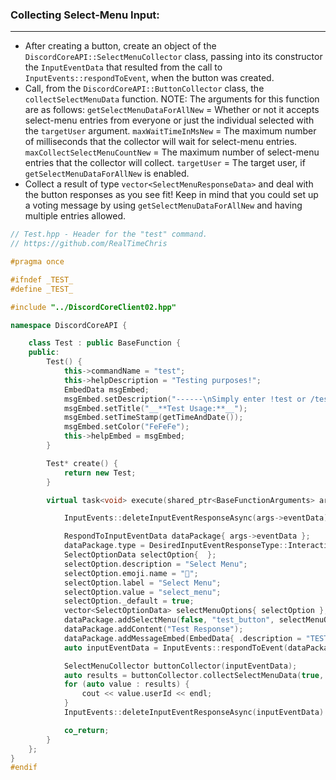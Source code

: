 
### **Collecting Select-Menu Input:**
---
- After creating a button, create an object of the `DiscordCoreAPI::SelectMenuCollector` class, passing into its constructor the `InputEventData` that resulted from the call to `InputEvents::respondToEvent`, when the button was created.
- Call, from the `DiscordCoreAPI::ButtonCollector` class, the `collectSelectMenuData` function. NOTE: The arguments for this function are as follows: `getSelectMenuDataForAllNew` = Whether or not it accepts select-menu entries from everyone or just the individual selected with the `targetUser` argument. `maxWaitTimeInMsNew` = The maximum number of milliseconds that the collector will wait for select-menu entries. `maxCollectSelectMenuCountNew` = The maximum number of select-menu entries that the collector will collect. `targetUser` = The target user, if `getSelectMenuDataForAllNew` is enabled.
- Collect a result of type `vector<SelectMenuResponseData>` and deal with the button responses as you see fit! Keep in mind that you could set up a voting message by using `getSelectMenuDataForAllNew` and having multiple entries allowed.
```cpp
// Test.hpp - Header for the "test" command.
// https://github.com/RealTimeChris

#pragma once

#ifndef _TEST_
#define _TEST_

#include "../DiscordCoreClient02.hpp"

namespace DiscordCoreAPI {

	class Test : public BaseFunction {
	public:
		Test() {
			this->commandName = "test";
			this->helpDescription = "Testing purposes!";
			EmbedData msgEmbed;
			msgEmbed.setDescription("------\nSimply enter !test or /test!\n------");
			msgEmbed.setTitle("__**Test Usage:**__");
			msgEmbed.setTimeStamp(getTimeAndDate());
			msgEmbed.setColor("FeFeFe");
			this->helpEmbed = msgEmbed;
		}

		Test* create() {
			return new Test;
		}

		virtual task<void> execute(shared_ptr<BaseFunctionArguments> args) {

			InputEvents::deleteInputEventResponseAsync(args->eventData).get();

			RespondToInputEventData dataPackage{ args->eventData };
			dataPackage.type = DesiredInputEventResponseType::InteractionResponse;
			SelectOptionData selectOption{  };
			selectOption.description = "Select Menu";
			selectOption.emoji.name = "🏁";
			selectOption.label = "Select Menu"; 
			selectOption.value = "select_menu";
			selectOption._default = true;
			vector<SelectOptionData> selectMenuOptions{ selectOption };
			dataPackage.addSelectMenu(false, "test_button", selectMenuOptions, "Select-Menu", 1, 1);
			dataPackage.addContent("Test Response");
			dataPackage.addMessageEmbed(EmbedData{ .description = "TESTING!",.title = "Test Title" });
			auto inputEventData = InputEvents::respondToEvent(dataPackage);

			SelectMenuCollector buttonCollector(inputEventData);
			auto results = buttonCollector.collectSelectMenuData(true, 120000, 3, getBotUser().id);
			for (auto value : results) {
				cout << value.userId << endl;
			}
			InputEvents::deleteInputEventResponseAsync(inputEventData).get();

			co_return;
		}
	};
}
#endif
```
